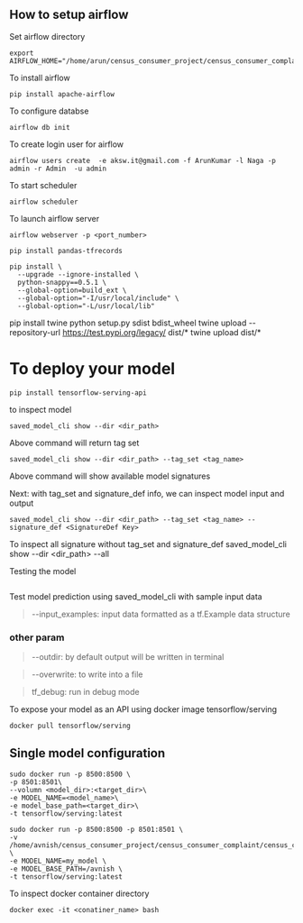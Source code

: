 
## How to setup airflow

Set airflow directory
```
export AIRFLOW_HOME="/home/arun/census_consumer_project/census_consumer_complaint/airflow"
```

To install airflow 
```
pip install apache-airflow
```

To configure databse
```
airflow db init
```

To create login user for airflow
```
airflow users create  -e aksw.it@gmail.com -f ArunKumar -l Naga -p admin -r Admin  -u admin
```
To start scheduler
```
airflow scheduler
```
To launch airflow server
```
airflow webserver -p <port_number>
```

```
pip install pandas-tfrecords
```

```
pip install \
  --upgrade --ignore-installed \
  python-snappy==0.5.1 \
  --global-option=build_ext \
  --global-option="-I/usr/local/include" \
  --global-option="-L/usr/local/lib"
```

pip install twine
python setup.py sdist bdist_wheel
twine upload --repository-url https://test.pypi.org/legacy/ dist/*
twine upload dist/*



# To deploy your model
```
pip install tensorflow-serving-api
```
to inspect model

```
saved_model_cli show --dir <dir_path>
```
Above command will return tag set
```commandline
saved_model_cli show --dir <dir_path> --tag_set <tag_name>
```
Above command will show available model signatures

Next: with tag_set and signature_def info, 
we can inspect model input and output
```commandline
saved_model_cli show --dir <dir_path> --tag_set <tag_name> --signature_def <SignatureDef Key>
```


To inspect all signature without tag_set and signature_def
saved_model_cli show --dir <dir_path> --all


Testing the model
```commandline

```
Test model prediction using saved_model_cli with sample input data

>--input_examples: input data formatted as a tf.Example data structure

### other param
> --outdir: by default output will be written in terminal

> --overwrite: to write into a file

> tf_debug: run in debug mode

To expose your model as an API using docker image tensorflow/serving
```
docker pull tensorflow/serving
```

## Single model configuration
```
sudo docker run -p 8500:8500 \
-p 8501:8501\
--volumn <model_dir>:<target_dir>\
-e MODEL_NAME=<model_name>\
-e model_base_path=<target_dir>\
-t tensorflow/serving:latest
```

```
sudo docker run -p 8500:8500 -p 8501:8501 \
-v  /home/avnish/census_consumer_project/census_consumer_complaint/census_consumer_complaint_data/saved_models:/avnish/my_model \
-e MODEL_NAME=my_model \
-e MODEL_BASE_PATH=/avnish \
-t tensorflow/serving:latest
```

To inspect docker container directory
```commandline
docker exec -it <conatiner_name> bash
```